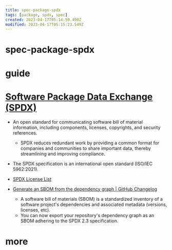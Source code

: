 ```yaml
---
title: spec-package-spdx
tags: [package, spdx, spec]
created: 2023-04-17T05:14:59.490Z
modified: 2023-04-17T05:15:23.549Z
---
```


# spec-package-spdx

# guide

# [Software Package Data Exchange (SPDX)](https://spdx.dev/)
- An open standard for communicating software bill of material information, including components, licenses, copyrights, and security references. 
  - SPDX reduces redundant work by providing a common format for companies and communities to share important data, thereby streamlining and improving compliance.
- The SPDX specification is an international open standard (ISO/IEC 5962:2021).

- [SPDX License List](https://spdx.org/licenses/)

- [Generate an SBOM from the dependency graph | GitHub Changelog](https://github.blog/changelog/2023-03-28-generate-an-sbom-from-the-dependency-graph/)
  - A software bill of materials (SBOM) is a standardized inventory of a software project's dependencies and associated metadata (versions, licenses, etc). 
  - You can now export your repository's dependency graph as an SBOM adhering to the SPDX 2.3 specification.
# more
